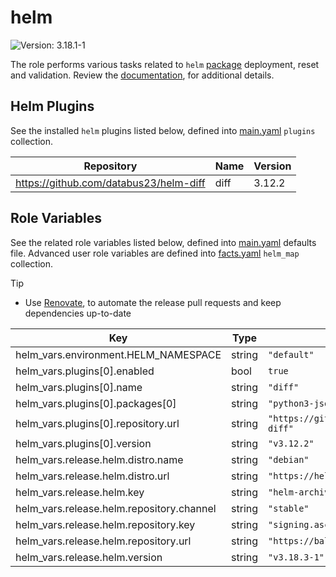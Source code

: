 # helm

![Version: 3.18.1-1](https://img.shields.io/badge/Version-3.18.1--1-informational?style=flat-square)

The role performs various tasks related to `helm` [package](https://helm.baltorepo.com/stable/debian/packages/helm/releases/3.18.1-1) deployment, reset and validation. Review the [documentation](https://axivo.com/k3s-cluster/wiki/guide/configuration/roles/helm), for additional details.

## Helm Plugins

See the installed `helm` plugins listed below, defined into [main.yaml](./defaults/main.yaml) `plugins` collection.

| Repository | Name | Version |
|------------|------|---------|
| https://github.com/databus23/helm-diff | diff | 3.12.2 |

## Role Variables

See the related role variables listed below, defined into [main.yaml](./defaults/main.yaml) defaults file. Advanced user role variables are defined into [facts.yaml](./tasks/facts.yaml) `helm_map` collection.

> [!TIP]
> - Use [Renovate](https://axivo.com/k3s-cluster/tutorials/handbook/tools/#renovate), to automate the release pull requests and keep dependencies up-to-date

| Key | Type | Default | Description |
|-----|------|---------|-------------|
| helm_vars.environment.HELM_NAMESPACE | string | `"default"` |  |
| helm_vars.plugins[0].enabled | bool | `true` |  |
| helm_vars.plugins[0].name | string | `"diff"` |  |
| helm_vars.plugins[0].packages[0] | string | `"python3-jsonpatch"` |  |
| helm_vars.plugins[0].repository.url | string | `"https://github.com/databus23/helm-diff"` |  |
| helm_vars.plugins[0].version | string | `"v3.12.2"` |  |
| helm_vars.release.helm.distro.name | string | `"debian"` |  |
| helm_vars.release.helm.distro.url | string | `"https://helm.baltorepo.com"` |  |
| helm_vars.release.helm.key | string | `"helm-archive-keyring.gpg"` |  |
| helm_vars.release.helm.repository.channel | string | `"stable"` |  |
| helm_vars.release.helm.repository.key | string | `"signing.asc"` |  |
| helm_vars.release.helm.repository.url | string | `"https://baltocdn.com/helm"` |  |
| helm_vars.release.helm.version | string | `"v3.18.3-1"` |  |
